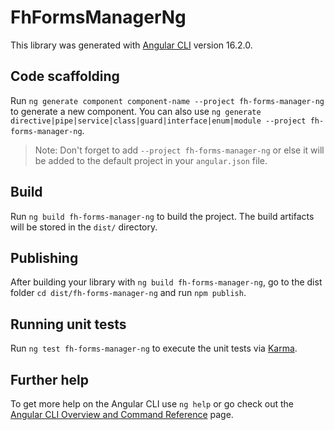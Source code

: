 # FhFormsManagerNg

This library was generated with [Angular CLI](https://github.com/angular/angular-cli) version 16.2.0.

## Code scaffolding

Run `ng generate component component-name --project fh-forms-manager-ng` to generate a new component. You can also
use `ng generate directive|pipe|service|class|guard|interface|enum|module --project fh-forms-manager-ng`.
> Note: Don't forget to add `--project fh-forms-manager-ng` or else it will be added to the default project in
> your `angular.json` file.

## Build

Run `ng build fh-forms-manager-ng` to build the project. The build artifacts will be stored in the `dist/` directory.

## Publishing

After building your library with `ng build fh-forms-manager-ng`, go to the dist folder `cd dist/fh-forms-manager-ng` and
run `npm publish`.

## Running unit tests

Run `ng test fh-forms-manager-ng` to execute the unit tests via [Karma](https://karma-runner.github.io).

## Further help

To get more help on the Angular CLI use `ng help` or go check out
the [Angular CLI Overview and Command Reference](https://angular.io/cli) page.
